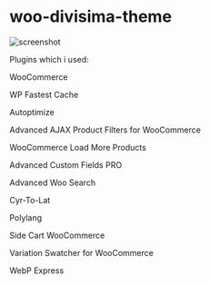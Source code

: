 # woo-divisima-theme
![screenshot](https://user-images.githubusercontent.com/58982535/112156957-ca2c0e80-8bf7-11eb-9c95-b27e18679009.png)


Plugins which i used:

WooCommerce

WP Fastest Cache

Autoptimize

Advanced AJAX Product Filters for WooCommerce

WooCommerce Load More Products

Advanced Custom Fields PRO

Advanced Woo Search

Cyr-To-Lat

Polylang

Side Cart WooCommerce

Variation Swatcher for WooCommerce

WebP Express
